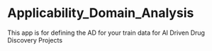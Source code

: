 # Applicability_Domain_Analysis
This app is for defining the AD for your train data for AI Driven Drug Discovery Projects
